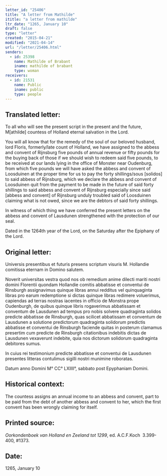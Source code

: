 ```yaml
---
letter_id: "25406"
title: "A letter from Mathilde"
ititle: "a letter from mathilde"
ltr_date: "1265, January 10"
draft: false
type: "letter"
created: "2015-04-21"
modified: "2021-04-14"
url: "/letter/25406.html"
senders:
  - id: 25398
    name: Mathilde of Brabant
    iname: mathilde of brabant
    type: woman
receivers:
  - id: 21531
    name: Public
    iname: public
    type: people
---
```

<h2> Translated letter:</h2><p>To all who will see the present script in the present and the future, M[athilde] countess of Holland eternal salvation in the Lord.</p><p>You will all know that for the remedy of the soul of our beloved husband, lord Floris, formerly/late count of Holland, we have assigned to the abbess and convent of Rijnsburg five pounds of annual revenue or fifty pounds for the buying back of those if we should wish to redeem said five pounds, to be received at our lands lying in the office of Monster near Oudenburg, from which five pounds we will have asked the abbess and convent of Loosduinen at the proper time for us to pay the forty shillings/sous [solidos] to said abbess of Rijnsburg, which we declare the abbess and convent of Loosduinen quit from the payment to be made in the future of said forty shillings to said abbess and convent of Rijnsburg especially since said [abbess and convent] of Rijnsburg unduly troubled said of Loosduinen claiming what is not owed, since we are the debtors of said forty shillings.</p><p>In witness of which thing we have conferred the present letters on the abbess and convent of Lausdunen strengthened with the protection of our seal.</p><p>Dated in the 1264th year of the Lord, on the Saturday after the Epiphany of the Lord.</p><h2 class="mt-4"> Original letter:</h2><p class="Bodytext41">Universis presentibus et futuris presens scriptum visuris M. Hollandie comitissa eternam in Domino salutem.</p><p>Noverit universitas vestra quod nos ob remedium anime dilecti mariti nostri domini Florentii quondam Hollandie comitis abbatisse et conventui de Rinsburgh assignavimus quinque libras annui redditus vel quinquaginta libras pro earum redemptione si dictas quinque libras redimere voluerimus, capiendas ad terras nostras iacentes in officio de Monstra prope Oudenburgh, de quibus quinque libris rogaverimus abbatissam et conventum de Lausdunen ad tempus pro nobis solvere quadraginta solidos predicte abbatisse de Rinsburgh, quas scilicet abbatissam et conventum de Lausdunen a solutione predictorum quadraginta solidorum predictis abbatisse et conventui de Rinsburgh faciende quitas in posterum clamamus presertim cum predicte de Rinsburgh citationibus indebitis dictas de Lausdunen vexaverunt indebite, quia nos dictorum solidorum quadra­ginta debitores sumus.</p><p>In cuius rei testimonium predicte abbatisse et conventui de Lausdunen presentes litteras contulimus sigilli nostri munimine roboratas.</p><p>Datum anno Domini M° CC° LXIIII°, sabbato post Epyphaniam Domini.&nbsp;</p><h2 class="mt-4"> Historical context:</h2><p>The countess assigns an annual income to an abbess and convent, part to be paid from the debt of another abbess and convent to her, which the first convent has been wrongly claiming for itself.</p><h2 class="mt-4"> Printed source:</h2><p><em>Oorkondenboek van Holland en Zeeland tot 1299</em>, ed. A.C.F.Koch&nbsp; 3.399-400, #1373.</p><h2 class="mt-4"> Date:</h2>1265, January 10